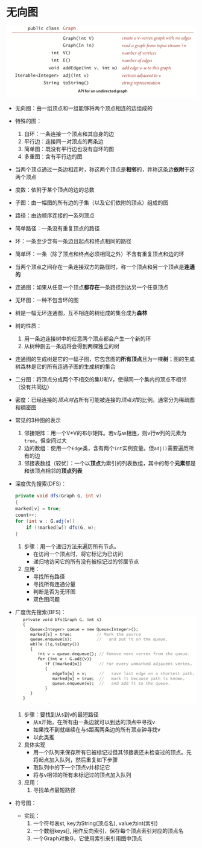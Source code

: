 # 无向图

![xx](https://github.com/erenming/LearnAlgs4/raw/master/notes/images/WX20190414-091941@2x.png)

- 无向图：由一组顶点和一组能够将两个顶点相连的边组成的
- 特殊的图：
    1. 自环：一条连接一个顶点和其自身的边
    2. 平行边：连接同一对顶点的两条边
    3. 简单图：既没有平行边也没有自环的图
    4. 多重图：含有平行边的图
- 当两个顶点通过一条边相连时，称这两个顶点是**相邻**的，并称这条边**依附**于这两个顶点
- 度数：依附于某个顶点的边的总数
- 子图：由一幅图的所有边的子集（以及它们依附的顶点）组成的图
- 路径：由边顺序连接的一系列顶点
- 简单路径：一条没有重复顶点的路径
- 环：一条至少含有一条边且起点和终点相同的路径
- 简单环：一条（除了顶点和终点必须相同之外）不含有重复顶点和边的环
- 当两个顶点之间存在一条连接双方的路径时，称一个顶点和另一个顶点是**连通的**
- 连通图：如果从任意一个顶点**都存在**一条路径到达另一个任意顶点
- 无环图：一种不包含环的图
- 树是一幅无环连通图，互不相连的树组成的集合成为**森林**
- 树的性质：
    1. 用一条边连接树中的任意两个顶点都会产生一个新的环
    2. 从树种删去一条边将会得到两棵独立的树
- 连通图的生成树是它的一幅子图，它包含图的**所有顶点**且为一棵**树**；图的生成树森林是它的所有连通子图的生成树的集合
- 二分图：将顶点分成两个不相交的集U和V，使得同一个集内的顶点不相邻（没有共同边）
- 密度：已经连接的*顶点对*占所有可能被连接的*顶点对*的比例。通常分为稀疏图和稠密图
- 常见的3种图的表示
    1. 邻接矩阵：用一个V*V的布尔矩阵。若v与w相连，则v行w列的元素为`true`。但空间过大
    2. 边的数组：使用一个`Edge`类，含有两个`int`实例变量。但`adj()`需要遍历所有的边
    3. 邻接表数组（较优）：一个以**顶点**为索引的列表数组，其中的每个**元素**都是和该顶点相邻的**顶点列表**
- 深度优先搜索(DFS)：

    ```java
    private void dfs(Graph G, int v)
    {
    marked[v] = true;
    count++;
    for (int w : G.adj(v))
        if (!marked[w]) dfs(G, w);
    }
    ```

    1. 步骤：用一个递归方法来遍历所有节点。
        - 在访问一个顶点时，将它标记为已访问
        - 递归地访问它的所有没有被标记过的邻居节点
    2. 应用：
        - 寻找所有路径
        - 寻找所有连通分量
        - 判断是否为无环图
        - 双色图问题
- 广度优先搜索(BFS)：
    ![xx](https://github.com/erenming/LearnAlgs4/raw/master/notes/images/WX20190415-230210@2x.png)

    1. 步骤：要找到从s到v的最短路径
        - 从s开始，在所有由一条边就可以到达的顶点中寻找v
        - 如果找不到就继续在与s距离两条边的所有顶点钟寻找v
        - 以此类推
    2. 具体实现
        - 用一个队列来保存所有已被标记过但其邻接表还未检查过的顶点。先将起点加入队列，然后重复如下步骤
        - 取队列中的下一个顶点v并标记它
        - 将与v相邻的所有未标记过的顶点加入队列
    3. 应用：
        1. 寻找单点最短路径
- 符号图：
    - 实现：
        1. 一个符号表st, key为String(顶点名), value为int(索引)
        2. 一个数组keys[], 用作反向索引，保存每个顶点索引对应的顶点名
        3. 一个Graph对象G，它使用索引来引用图中顶点
